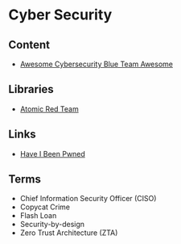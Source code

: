 # Cyber Security

<!--
https://app.pluralsight.com/library/courses/cyber-security-essentials/table-of-contents
https://github.com/ashemery/exploitation-course
https://github.com/ossf
-->

## Content

- [Awesome Cybersecurity Blue Team Awesome](https://github.com/fabacab/awesome-cybersecurity-blueteam)

## Libraries

- [Atomic Red Team](https://github.com/redcanaryco/atomic-red-team)

## Links

- [Have I Been Pwned](https://haveibeenpwned.com/)

## Terms

- Chief Information Security Officer (CISO)
- Copycat Crime
- Flash Loan
- Security-by-design
- Zero Trust Architecture (ZTA)
